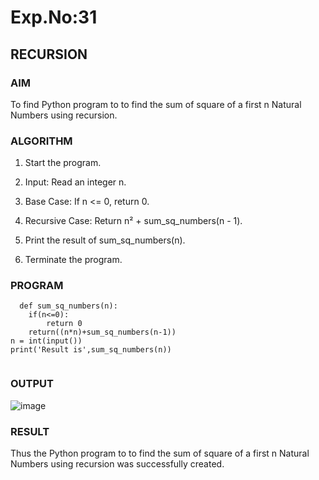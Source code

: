 # Exp.No:31
## RECURSION

### AIM
  
To find Python program to to find the sum of square of a first n Natural Numbers using recursion.

### ALGORITHM

1. Start the program.

2. Input: Read an integer n.

3. Base Case:
        If n <= 0, return 0.

4. Recursive Case:
   Return n² + sum_sq_numbers(n - 1).

5. Print the result of sum_sq_numbers(n).

6. Terminate the program.

### PROGRAM

```
  def sum_sq_numbers(n):
    if(n<=0):
        return 0
    return((n*n)+sum_sq_numbers(n-1))
n = int(input())
print('Result is',sum_sq_numbers(n))
          
```

### OUTPUT

![image](https://github.com/user-attachments/assets/e95ad248-8a06-47ec-841c-0a3c0d2a110e)

### RESULT 

Thus the Python program to to find the sum of square of a first n Natural Numbers using recursion was successfully created.
